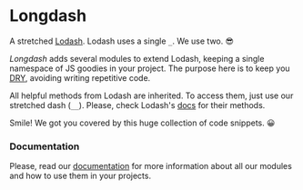Longdash
=======

A stretched [Lodash](https://lodash.com/). Lodash uses a single `_`. We use two. :sunglasses:

*Longdash* adds several modules to extend Lodash, keeping a single namespace of JS goodies in your project. The purpose here is to keep you [DRY](https://en.wikipedia.org/wiki/Don%27t_repeat_yourself), avoiding writing repetitive code.

All helpful methods from Lodash are inherited. To access them, just use our stretched dash (`__`). Please, check Lodash's [docs](https://lodash.com/docs) for their methods.

Smile! We got you covered by this huge collection of code snippets. :grinning:

### Documentation

Please, read our [documentation](https://josantana.gitbooks.io/longdash/content/) for more information about all our modules and how to use them in your projects.
